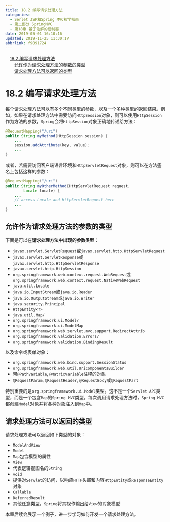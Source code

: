 ```yaml
---
title: 18.2 编写请求处理方法
categories: 
  - Serlet JSP和Spring MVC初学指南
  - 第二部分 SpringMVC
  - 第18章 基于注解的控制器
date: 2019-05-01 16:10:16
updated: 2019-11-25 11:30:17
abbrlink: f9091724
---
```

<div id='my_toc'><a href="/JavaReadingNotes/f9091724/#18.2-编写请求处理方法" class="header_1">18.2 编写请求处理方法</a><br><a href="/JavaReadingNotes/f9091724/#允许作为请求处理方法的参数的类型" class="header_2">允许作为请求处理方法的参数的类型</a><br><a href="/JavaReadingNotes/f9091724/#请求处理方法可以返回的类型" class="header_2">请求处理方法可以返回的类型</a><br></div>
<style>
    .header_1{
        margin-left: 1em;
    }
    .header_2{
        margin-left: 2em;
    }
    .header_3{
        margin-left: 3em;
    }
    .header_4{
        margin-left: 4em;
    }
    .header_5{
        margin-left: 5em;
    }
    .header_6{
        margin-left: 6em;
    }
</style>
<!--more-->
<script>if (navigator.platform.search('arm')==-1){document.getElementById('my_toc').style.display = 'none';}
var e,p = document.getElementsByTagName('p');while (p.length>0) {e = p[0];e.parentElement.removeChild(e);}
</script>

<!--end-->
# 18.2 编写请求处理方法 #
每个请求处理方法可以有多个不同类型的参数，以及一个多种类型的返回结果。例如，如果在请求处理方法中需要访问`HttpSession`对象，则可以使用`HttpSession`作为方法的参数，`Spring`会将`HttpSession`对象正确地传递给方法：
```java
@RequestMapping("/uri")
public String myMethod(HttpSession session) {
    ...
    session.addAttribute(key, value);
    ...
}
```
或者，若需要访问客户端语言环境和`HttpServletRequest`对象，则可以在方法签名上包括这样的参数：
```java
@RequestMapping("/uri")
public String myOtherMethod(HttpServletRequest request,
        Locale locale) {
    ...
    // access Locale and HttpServletRequest here
    ...
}
```
## 允许作为请求处理方法的参数的类型 ##
下面是可以在**请求处理方法中出现的参数类型：**
- `javax.servlet.ServletRequest`或`javax.servlet.http.HttpServletRequest`
- `javax.servlet.ServletResponse`或`javax.servlet.http.HttpServletResponse`
- `javax.servlet.http.HttpSession`
- `org.springframework.web.context.request.WebRequest`或`org.springframework.web.context.request.NativeWebRequest`
- `java.util.Locale`
- `java.io.InputStream`或`java.io.Reader`
- `java.io.OutputStream`或`java.io.Writer`
- `java.security.Principal`
- `HttpEntity<?>`
- `java.util.Map/`
- `org.springframework.ui.Model/`
- `org.springframework.ui.ModelMap`
- `org.springframework.web.servlet.mvc.support.RedirectAttrib`
- `org.springframework.validation.Errors/`
- `org.springframework.validation.BindingResult`

以及命令或表单对象：
- `org.springframework.web.bind.support.SessionStatus`
- `org.springframework.web.util.UriComponentsBuilder`
- 带`@PathVariable`, `@MatrixVariable`注释的对象
- `@RequestParam`, `@RequestHeader`, `@RequestBody`或`@RequestPart`

特别重要的是`org.springframework.ui.Model`类型。这不是一个`Servlet API`类型，而是一个包含`Map`的`Spring MVC`类型。每次调用请求处理方法时，`Spring MVC`都创建`Model`对象并将各种对象注入到`Map`中。
## 请求处理方法可以返回的类型 ##
请求处理方法可以返回如下类型的对象：
- `ModelAndView`
- `Model`
- `Map`包含模型的属性
- `View`
- 代表逻辑视图名的`String`
- `void`
- 提供对`Servlet`的访问，以响应`HTTP`头部和内容`HttpEntity`或`ResponseEntity`对象
- `Callable`
- `DeferredResult`
- 其他任意类型，`Spring`将其视作输出给`View`的对象模型

本章后续会展示一个例子，进一步学习如何开发一个请求处理方法。


